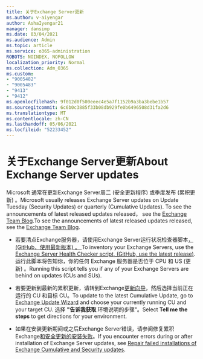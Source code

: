 ```yaml
---
title: 关于Exchange Server更新
ms.author: v-aiyengar
author: AshaIyengar21
manager: dansimp
ms.date: 03/04/2021
ms.audience: Admin
ms.topic: article
ms.service: o365-administration
ROBOTS: NOINDEX, NOFOLLOW
localization_priority: Normal
ms.collection: Adm_O365
ms.custom:
- "9005482"
- "9005483"
- "9413"
- "9412"
ms.openlocfilehash: 9f012d0f500eeec4e5a7f1152b9a3ba3bebe1b57
ms.sourcegitcommit: 6c6b0c3885f33b08db929fe0b6496508d31fa2d6
ms.translationtype: MT
ms.contentlocale: zh-CN
ms.lasthandoff: 05/06/2021
ms.locfileid: "52233452"
---
```

# <a name="about-exchange-server-updates"></a><span data-ttu-id="bdb5f-102">关于Exchange Server更新</span><span class="sxs-lookup"><span data-stu-id="bdb5f-102">About Exchange Server updates</span></span>

<span data-ttu-id="bdb5f-103">Microsoft 通常在更新Exchange Server周二 (安全更新程序) 或季度发布 (累积更新) 。</span><span class="sxs-lookup"><span data-stu-id="bdb5f-103">Microsoft usually releases Exchange Server updates on Update Tuesday (Security Updates) or quarterly (Cumulative Updates).</span></span> <span data-ttu-id="bdb5f-104">To see the announcements of latest released updates released， see the [Exchange Team Blog](https://aka.ms/ehlo).</span><span class="sxs-lookup"><span data-stu-id="bdb5f-104">To see the announcements of latest released updates released, see the [Exchange Team Blog](https://aka.ms/ehlo).</span></span>

- <span data-ttu-id="bdb5f-105">若要清点Exchange服务器，请使用Exchange Server运行状况检查器脚本[， (GitHub，使用最新版本) 。 ](https://aka.ms/ExchangeHealthChecker)</span><span class="sxs-lookup"><span data-stu-id="bdb5f-105">To inventory your Exchange Servers, use the [Exchange Server Health Checker script, (GitHub, use the latest release)](https://aka.ms/ExchangeHealthChecker).</span></span> <span data-ttu-id="bdb5f-106">运行此脚本将告知你，你的任何 Exchange 服务器是否位于 CPU 和 US (更新) 。</span><span class="sxs-lookup"><span data-stu-id="bdb5f-106">Running this script tells you if any of your Exchange Servers are behind on updates (CUs and SUs).</span></span>

- <span data-ttu-id="bdb5f-107">若要更新到最新的累积更新，请转到Exchange[更新向导](https://aka.ms/ExchangeUpdateWizard)，然后选择当前正在运行的 CU 和目标 CU。</span><span class="sxs-lookup"><span data-stu-id="bdb5f-107">To update to the latest Cumulative Update, go to [Exchange Update Wizard](https://aka.ms/ExchangeUpdateWizard) and choose your currently running CU and your target CU.</span></span> <span data-ttu-id="bdb5f-108">选择 **"告诉我获取** 环境说明的步骤"。</span><span class="sxs-lookup"><span data-stu-id="bdb5f-108">Select **Tell me the steps** to get directions for your environment.</span></span>

- <span data-ttu-id="bdb5f-109">如果在安装更新期间或之后Exchange Server错误，请参阅修复累积Exchange[和安全更新的安装失败](https://docs.microsoft.com/exchange/troubleshoot/client-connectivity/exchange-security-update-issues)。</span><span class="sxs-lookup"><span data-stu-id="bdb5f-109">If you encounter errors during or after installation of Exchange Server updates, see [Repair failed installations of Exchange Cumulative and Security updates](https://docs.microsoft.com/exchange/troubleshoot/client-connectivity/exchange-security-update-issues).</span></span>
